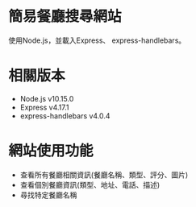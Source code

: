 # 簡易餐廳搜尋網站
使用Node.js，並載入Express、 express-handlebars。
# 相關版本
* Node.js v10.15.0 
* Express v4.17.1 
* express-handlebars v4.0.4 
# 網站使用功能
* 查看所有餐廳相關資訊(餐廳名稱、類型、評分、圖片)
* 查看個別餐廳資訊(類型、地址、電話、描述)
* 尋找特定餐廳名稱
